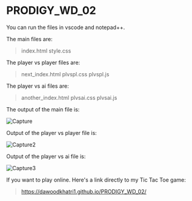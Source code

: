# PRODIGY_WD_02

You can run the files in vscode and notepad++.

The main files are:

> index.html
> style.css

The player vs player files are:

> next_index.html
> plvspl.css
> plvspl.js

The player vs ai files are:

> another_index.html
> plvsai.css
> plvsai.js

The output of the main file is:

![Capture](https://github.com/dawoodkhatri1/PRODIGY_WD_02/assets/136968266/4513121c-934b-4795-bf88-a49bb1b11dfd)

Output of the player vs player file is:

![Capture2](https://github.com/dawoodkhatri1/PRODIGY_WD_02/assets/136968266/3c6a3ae3-3e66-4afd-b9ff-149e77c2bfe7)

Output of the player vs ai file is:

![Capture3](https://github.com/dawoodkhatri1/PRODIGY_WD_02/assets/136968266/44fee6ec-d92c-4d5b-8f16-df97e5883b65)

If you want to play online. Here's a link directly to my Tic Tac Toe game:

> https://dawoodkhatri1.github.io/PRODIGY_WD_02/
